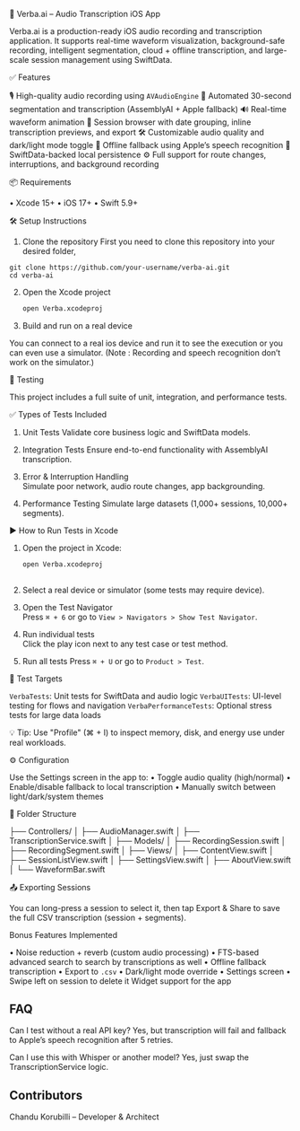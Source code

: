 
📱 Verba.ai – Audio Transcription iOS App

Verba.ai is a production-ready iOS audio recording and transcription application. It supports real-time waveform visualization, background-safe recording, intelligent segmentation, cloud + offline transcription, and large-scale session management using SwiftData.


✅ Features

🎙 High-quality audio recording  using `AVAudioEngine`
🧠 Automated 30-second segmentation and transcription (AssemblyAI + Apple fallback)
🔊 Real-time waveform animation
📂 Session browser with date grouping, inline transcription previews, and export
🛠 Customizable audio quality and dark/light mode toggle
 🔁 Offline fallback using Apple’s speech recognition
🔐 SwiftData-backed local persistence
⚙️ Full support for route changes, interruptions, and background recording


📦 Requirements

•	Xcode 15+
•	iOS 17+
•	Swift 5.9+

🛠 Setup Instructions

1.	Clone the repository
First you need to clone this repository into your desired folder,

   ```
   git clone https://github.com/your-username/verba-ai.git
   cd verba-ai
   ```

2. Open the Xcode project

   ```bash
   open Verba.xcodeproj
   ```

5. Build and run on a real device 

 You can connect to a real ios device and run it to see the execution or you can even use a simulator.
(Note : Recording and speech recognition don’t work on the simulator.)


🧪 Testing

This project includes a full suite of unit, integration, and performance tests.

 ✅ Types of Tests Included

1. Unit Tests 
   Validate core business logic and SwiftData models.

2. Integration Tests
   Ensure end-to-end functionality with AssemblyAI transcription.

3. Error & Interruption Handling  
   Simulate poor network, audio route changes, app backgrounding.

4. Performance Testing
   Simulate large datasets (1,000+ sessions, 10,000+ segments).

 ▶️ How to Run Tests in Xcode

1. Open the project in Xcode:

   ```bash
   open Verba.xcodeproj
  

2. Select a real device  or simulator (some tests may require device).

3. Open the Test Navigator  
   Press `⌘ + 6` or go to `View > Navigators > Show Test Navigator`.

4. Run individual tests  
   Click the play icon next to any test case or test method.

5. Run all tests 
   Press `⌘ + U` or go to `Product > Test`.

 🧪 Test Targets

 `VerbaTests`: Unit tests for SwiftData and audio logic
 `VerbaUITests`: UI-level testing for flows and navigation
`VerbaPerformanceTests`: Optional stress tests for large data loads

 💡 Tip: Use "Profile" (⌘ + I) to inspect memory, disk, and energy use under real workloads.






⚙️ Configuration

Use the Settings screen in the app to:
•	Toggle audio quality (high/normal)
•	Enable/disable fallback to local transcription
•	Manually switch between light/dark/system themes



📝 Folder Structure


├── Controllers/
│   ├── AudioManager.swift
│   ├── TranscriptionService.swift
│
├── Models/
│   ├── RecordingSession.swift
│   ├── RecordingSegment.swift
│
├── Views/
│   ├── ContentView.swift
│   ├── SessionListView.swift
│   ├── SettingsView.swift
│   ├── AboutView.swift
│   └── WaveformBar.swift



📤 Exporting Sessions

You can long-press a session to select it, then tap Export & Share to save the full CSV transcription (session + segments).


  Bonus Features Implemented

•	Noise reduction + reverb (custom audio processing)
•	FTS-based advanced search to search by transcriptions as well
•	Offline fallback transcription
•	Export to `.csv`
•	Dark/light mode override
•	Settings screen
•	Swipe left on session to delete it
  Widget support for the app


## FAQ

Can I test without a real API key?
  Yes, but transcription will fail and fallback to Apple’s speech recognition after 5 retries.

Can I use this with Whisper or another model? 
  Yes, just swap the TranscriptionService logic.



## Contributors

 Chandu Korubilli – Developer & Architect

